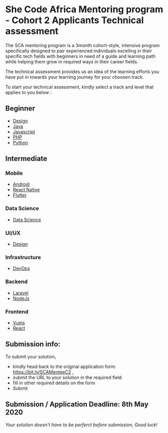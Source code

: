 # She Code Africa Mentoring program - Cohort 2 Applicants Technical assessment
The SCA mentoring program is a 3month cohort-style, intensive program  specifically designed to pair experienced individuals excelling in their specific tech fields with beginners in need of a guide and learning path while helping them grow in required ways in their career fields.

The technical assessment provides us an idea of the learning efforts you have put in towards your learning journey for your choosen track.

To start your technical assessment, kindly select a track and level that applies to you below : 

## Beginner
- [Design](beginner/design.md)
- [Java](beginner/java.md)
- [Javascript](beginner/javascript.md)
- [PHP](beginner/php.md)
- [Python](beginner/python.md)
  
## Intermediate

### Mobile
- [Android](intermediate/android.md)
- [React Native](intermediate/reactnative.md)
- [Flutter](intermediate/flutter.md)

### Data Science
- [Data Science](intermediate/datasci.md)

### UI/UX
- [Design](intermediate/design.md)

### Infrastructure
- [DevOps](intermediate/devops.md)

### Backend
- [Laravel](intermediate/laravel.md)
- [NodeJs](intermediate/nodejs.md)

### Frontend
- [Vuejs](intermediate/vue.md)
- [React](intermediate/react.md)

## Submission info:
To submit your solution, 
- kindly head back to the original application form: https://bit.ly/SCAMenteeC2 ,
- submit the URL to your solution in the required field
- fill in other required details on the form
- Submit

## Submission / Application Deadline: 8th May 2020

*Your solution doesn't have to be perferct before submission, Good luck!*
